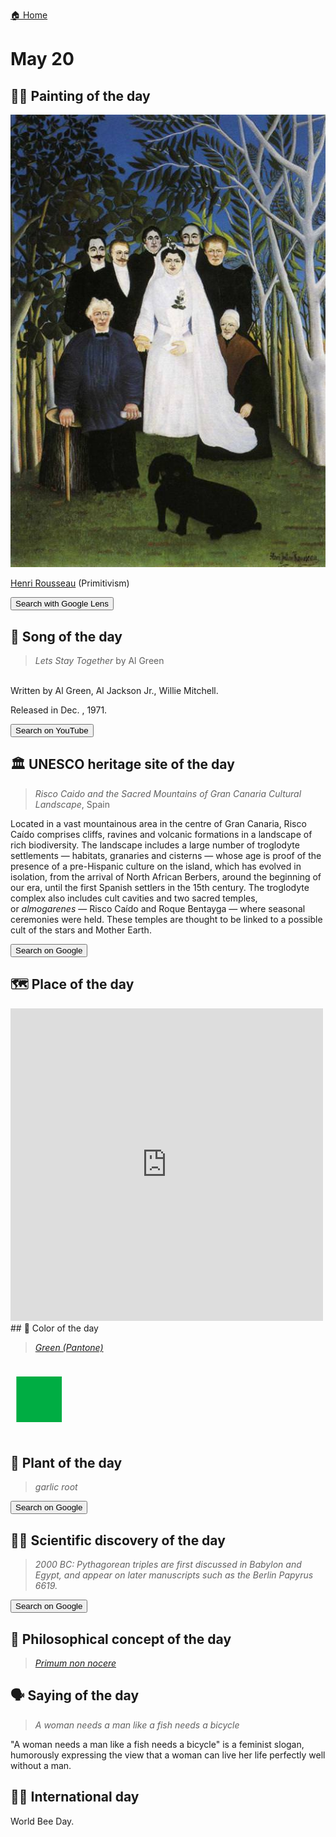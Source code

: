 
[🏠 Home](../../index.md)

# May 20

## 🧑‍🎨 Painting of the day

<img width="600" src="../img/Henri_Rousseau_2.jpg">

[Henri Rousseau](https://en.wikipedia.org/wiki/Henri_Rousseau) (Primitivism)

<button class="btn btn-success"
onclick=" window.open('https://lens.google.com/uploadbyurl?url=https://iretes.github.io/one-a-day/data/img/Henri_Rousseau_2.jpg','_blank')">
Search with Google Lens
</button>

## 🎼 Song of the day

> *Lets Stay Together*
by Al Green

<br />Written by Al Green, Al Jackson Jr., Willie Mitchell.

Released in Dec. , 1971.

<button class="btn btn-success"
onclick=" window.open('http://www.youtube.com/search?q=Lets Stay Together by Al Green','_blank')">
Search on YouTube
</button>

## 🏛️ UNESCO heritage site of the day

> *Risco Caido and the Sacred Mountains of Gran Canaria Cultural Landscape*, Spain

<p>Located in a vast mountainous area in the centre of Gran Canaria, Risco Caído comprises cliffs, ravines and volcanic formations in a landscape of rich biodiversity. The landscape includes a large number of troglodyte settlements — habitats, granaries and cisterns — whose age is proof of the presence of a pre-Hispanic culture on the island, which has evolved in isolation, from the arrival of North African Berbers, around the beginning of our era, until the first Spanish settlers in the 15th century. The troglodyte complex also includes cult cavities and two sacred temples, or <em>almogarenes </em>— Risco Caído and Roque Bentayga — where seasonal ceremonies were held. These temples are thought to be linked to a possible cult of the stars and Mother Earth.</p>

<button class="btn btn-success"
onclick=" window.open('http://www.google.com/search?q=Risco Caido and the Sacred Mountains of Gran Canaria Cultural Landscape','_blank')">
Search on Google
</button>

## 🗺️ Place of the day

<iframe
src="https://www.mapcrunch.com"
name="mapcrunch"
width="500"
height="500"
allowTransparency="true"
scrolling="no"
frameborder="0"
>
</iframe>
## 🎨 Color of the day

> *[Green (Pantone)](https://en.wikipedia.org/wiki/Shades_of_green#Green_(Pantone))*

<div style="color:#00AD43; font-size: 100px;">&#9632;</div>

## 🌿 Plant of the day

> *garlic root*

<button class="btn btn-success"
onclick=" window.open('http://www.google.com/search?q=garlic root','_blank')">
Search on Google
</button>

## 🧑‍🔬 Scientific discovery of the day

> *2000 BC: Pythagorean triples are first discussed in Babylon and Egypt, and appear on later manuscripts such as the Berlin Papyrus 6619.*

<button class="btn btn-success"
onclick=" window.open('http://www.google.com/search?q=2000 BC: Pythagorean triples are first discussed in Babylon and Egypt, and appear on later manuscripts such as the Berlin Papyrus 6619.','_blank')">
Search on Google
</button>

## 💭 Philosophical concept of the day

> *[Primum non nocere](https://en.wikipedia.org/wiki/Primum_non_nocere)*

## 🗣️ Saying of the day

> *A woman needs a man like a fish needs a bicycle*

"A woman needs a man like a fish needs a bicycle" is a
feminist slogan, humorously expressing the view that a woman can live her life perfectly well without a man. 

## 🏳️‍🌈 International day

World Bee Day.